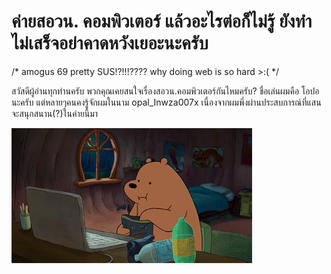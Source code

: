 # ค่ายสอวน. คอมพิวเตอร์ แล้วอะไรต่อก็ไม่รู้ ยังทำไม่เสร็จอย่าคาดหวังเยอะนะครับ
/*
amogus 69 pretty SUS!?!!!????
why doing web is so hard >:(
*/

สวัสดีผู้อ่านทุกท่านครับ พวกคุณเคยสนใจเรื่องสอวน.คอมพิวเตอร์กันไหมครับ?
ชื่อเล่นผมคือ โอปอ นะครับ แต่หลายๆคนคงรู้จักผมในนาม opal_Inwza007x เนื่องจากผมพึ่งผ่านประสบการณ์ที่แสนจะสนุกสนาน(?)ในค่ายนี้มา


<img src="https://github.com/darsaveli/Mariam/blob/main/1479814528_webarebears.gif" width="385px" align="center">
